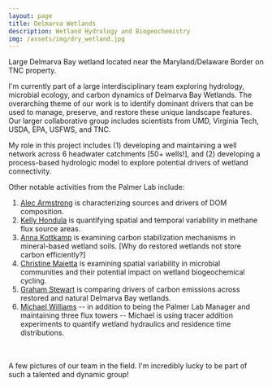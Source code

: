 ```yaml
---
layout: page
title: Delmarva Wetlands
description: Wetland Hydrology and Biogeochemistry
img: /assets/img/dry_wetland.jpg
---
```

<div class="img_row">
    <img class="col three center" src="{{ site.baseurl }}/assets/img/GrassyBay.jpg" alt="" title="Grassy Bay"/>
</div>
<div class="col three caption">
  Large Delmarva Bay wetland located near the Maryland/Delaware Border on TNC property.
</div>

I'm currently part of a large interdisciplinary team exploring hydrology, microbial ecology, and carbon dynamics of Delmarva Bay Wetlands. The overarching theme of our work is to identify dominant drivers that can be used to manage, preserve, and restore these unique landscape features. Our larger collaborative group includes scientists from UMD, Virginia Tech, USDA, EPA, USFWS, and TNC.  

My role in this project includes (1) developing and maintaining a well network across 6 headwater catchments [50+ wells!], and (2) developing a process-based hydrologic model to explore potential drivers of wetland connectivity.  

Other notable activities from the Palmer Lab include:
1. [Alec Armstrong](https://www.sesync.org/users/aarmstrong) is characterizing sources and drivers of DOM composition. 
2. [Kelly Hondula](https://www.sesync.org/users/khondula) is quantifying spatial and temporal variability in methane flux source areas.
3. [Anna Kottkamp](https://palmerlab.umd.edu/team/) is examining carbon stabilization mechanisms in mineral-based wetland soils. [Why do restored wetlands not store carbon efficiently?]
4. [Christine Maietta](https://www.sesync.org/users/cprasse) is examining spatial variability in microbial communities and their potential impact on wetland biogeochemical cycling. 
5. [Graham Stewart](https://palmerlab.umd.edu/team/) is comparing drivers of carbon emissions across restored and natural Delmarva Bay wetlands.  
6. [Michael Williams](https://www.mdsg.umd.edu/reu/mentors/michael-williams-phd) -- in addition to being the Palmer Lab Manager and maintaining three flux towers -- Michael is using tracer addition experiments to quantify wetland hydraulics and residence time distributions. 

<div class="img_row">
    <img class="col one left" src="{{ site.baseurl }}/assets/img/Nate2.jpg" alt="" title="Nate taking survey notes"/>
    <img class="col one left" src="{{ site.baseurl }}/assets/img/Kelly.jpg" alt="" title="Kelly taking a dissolved gas sample"/>
    <img class="col one left" src="{{ site.baseurl }}/assets/img/Kate_Soils.jpg" alt="" title="Kate Tully giving a lesson on wetland soils"/>
</div>
<div class="img_row">
    <img class="col one left" src="{{ site.baseurl }}/assets/img/Alec.jpg" alt="" title="Alec taking a DOM sample in the cold Maryland winter"/>
    <img class="col one left" src="{{ site.baseurl }}/assets/img/Anna.jpg" alt="" title="Anna taking a soil core for extraction analysis"/>
    <img class="col one left" src="{{ site.baseurl }}/assets/img/Graham.jpg" alt="" title="Graham trekking to one of our flux tower sites!"/>
</div>
<div class="img_row">
    <img class="col three left" src="{{ site.baseurl }}/assets/img/dry_wetland.jpg" alt="" title="Upland wetland during fall draw-down"/>
</div>
<div class="col three caption">
  A few pictures of our team in the field. I'm incredibly lucky to be part of such a talented and dynamic group!
</div>
